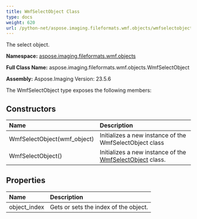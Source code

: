 ```yaml
---
title: WmfSelectObject Class
type: docs
weight: 620
url: /python-net/aspose.imaging.fileformats.wmf.objects/wmfselectobject/
---
```


The select object.

**Namespace:** [aspose.imaging.fileformats.wmf.objects](/imaging/python-net/aspose.imaging.fileformats.wmf.objects/)

**Full Class Name:** aspose.imaging.fileformats.wmf.objects.WmfSelectObject

**Assembly:**  Aspose.Imaging Version: 23.5.6

The WmfSelectObject type exposes the following members:
## **Constructors**
|**Name**|**Description**|
| :- | :- |
|WmfSelectObject(wmf_object)|Initializes a new instance of the WmfSelectObject class|
|WmfSelectObject()|Initializes a new instance of the [WmfSelectObject](/imaging/python-net/aspose.imaging.fileformats.wmf.objects/wmfselectobject/) class.|
## **Properties**
|**Name**|**Description**|
| :- | :- |
|object_index|Gets or sets the index of the object.|
